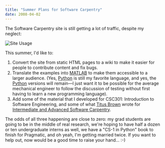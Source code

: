 ```yaml
---
title: "Summer Plans for Software Carpentry"
date: 2008-04-02
---
```

The Software Carpentry site is still getting a lot of traffic, despite my neglect:

<img src="@root/files/2008/04/usage.png" alt="Site Usage" class="centered">

This summer, I'd like to:
<ol>
  <li>Convert the site from static HTML pages to a wiki to make it easier for people to contribute content and fix bugs.</li>
  <li>Translate the examples into <a href="http://www.mathworks.com">MATLAB</a> to make them accessible to a larger audience. (Yes, <a href="http://www.python.org">Python</a> is still my favorite language, and yes, the <a href="http://www.python.org">Python</a> versions will remain—I just want it to be possible for the average mechanical engineer to follow the discussion of testing without first having to learn a new programming language).</li>
  <li>Add some of the material that I developed for CSC301: Introduction to Software Engineering, and some of what <a href="http://ivory.idyll.org/blog">Titus Brown</a> wrote for <a href="http://ivory.idyll.org/articles/advanced-swc/">Intermediate and Advanced Software Carpentry</a>.</li>
</ol>
The odds of all three happening are close to zero: my grad students are going to be in the middle of real research, we're hoping to have half a dozen or ten undergraduate interns as well, we have a "CS-1 in Python" book to finish for Pragmatic, and oh yeah, I'm getting married twice.  If you want to help out, now would be a good time to raise your hand… :-)

